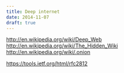 ```yaml
---
title: Deep internet
date: 2014-11-07
draft: true
---
```


http://en.wikipedia.org/wiki/Deep_Web
http://en.wikipedia.org/wiki/The_Hidden_Wiki
http://en.wikipedia.org/wiki/.onion

https://tools.ietf.org/html/rfc2812
